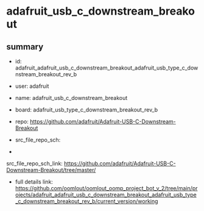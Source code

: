 # adafruit_usb_c_downstream_breakout
 
## summary 
* id: adafruit_adafruit_usb_c_downstream_breakout_adafruit_usb_type_c_downstream_breakout_rev_b
* user: adafruit
* name: adafruit_usb_c_downstream_breakout
* board: adafruit_usb_type_c_downstream_breakout_rev_b
* repo: https://github.com/adafruit/Adafruit-USB-C-Downstream-Breakout



* src_file_repo_sch: 
*
 src_file_repo_sch_link: https://github.com/adafruit/Adafruit-USB-C-Downstream-Breakout/tree/master/
* full details link: https://github.com/oomlout/oomlout_oomp_project_bot_v_2/tree/main/projects/adafruit_adafruit_usb_c_downstream_breakout_adafruit_usb_type_c_downstream_breakout_rev_b/current_version/working  






